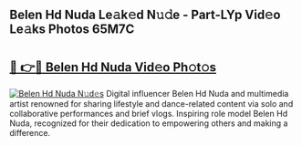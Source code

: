 ## Belen Hd Nuda Le𝚊k𝚎d N𝚞𝚍e - Part-LYp Vid𝚎o Le𝚊ks Photos 65M7C

# <h2><a href="http://fbd4mna.evod.top/?m=Belen+Hd+Nuda">🔗 👉🔴 Belen Hd Nuda Vid𝚎o Ph𝚘t𝚘s</a></h2>

[![Belen Hd Nuda N𝚞d𝚎s](https://i.imgur.com/8V9OHl7.gif)](http://fbd4mna.evod.top/?m=Belen+Hd+Nuda)
Digital influencer Belen Hd Nuda and multimedia artist renowned for sharing lifestyle and dance-related content via solo and collaborative performances and brief vlogs. Inspiring role model Belen Hd Nuda, recognized for their dedication to empowering others and making a difference. 
